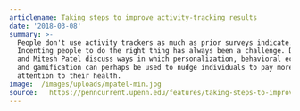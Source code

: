 ```yaml
---
articlename: Taking steps to improve activity-tracking results
date: '2018-03-08'
summary: >-
  People don't use activity trackers as much as prior surveys indicate.
  Incenting people to do the right thing has always been a challenge. David Asch
  and Mitesh Patel discuss ways in which personalization, behavioral economics
  and gamification can perhaps be used to nudge individuals to pay more
  attention to their health.
image:  /images/uploads/mpatel-min.jpg
source:   https://penncurrent.upenn.edu/features/taking-steps-to-improve-activity-tracking-results
---
```


